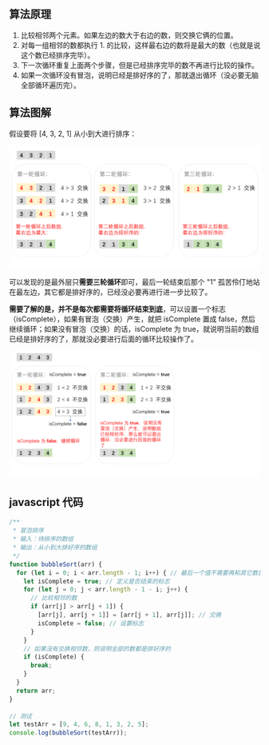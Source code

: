 ## 算法原理

1. 比较相邻两个元素。如果左边的数大于右边的数，则交换它俩的位置。
2. 对每一组相邻的数都执行 1. 的比较，这样最右边的数将是最大的数（也就是说这个数已经排序完毕）。
3. 下一次循环重复上面两个步骤，但是已经排序完毕的数不再进行比较的操作。
4. 如果一次循环没有冒泡，说明已经是排好序的了，那就退出循环（没必要无脑全部循环遍历完）。

## 算法图解

假设要将 [4, 3, 2, 1] 从小到大进行排序：

![](../media/1.png)

可以发现的是最外层只**需要三轮循环**即可，最后一轮结束后那个 "1" 孤苦伶仃地站在最左边，其它都是排好序的，已经没必要再进行进一步比较了。

**需要了解的是，并不是每次都需要将循环结束到底**，可以设置一个标志（isComplete），如果有冒泡（交换）产生，就把 isComplete 置成 false，然后继续循环；如果没有冒泡（交换）的话，isComplete 为 true，就说明当前的数组已经是排好序的了，那就没必要进行后面的循环比较操作了。

![](../media/2.png)

## javascript 代码

```javascript
/**
 * 冒泡排序
 * 输入：待排序的数组
 * 输出：从小到大排好序的数组
 */
function bubbleSort(arr) {
  for (let i = 0; i < arr.length - 1; i++) { // 最后一个值不需要再和其它数比较
    let isComplete = true; // 定义是否结束的标志
    for (let j = 0; j < arr.length - 1 - i; j++) {
      // 比较相邻的数
      if (arr[j] > arr[j + 1]) {
        [arr[j], arr[j + 1]] = [arr[j + 1], arr[j]]; // 交换
        isComplete = false; // 设置标志
      }
    }
    // 如果没有交换相邻数，则说明全部的数都是排好序的
    if (isComplete) {
      break;
    }
  }
  return arr;
}

// 测试
let testArr = [9, 4, 6, 8, 1, 3, 2, 5];
console.log(bubbleSort(testArr));

```

